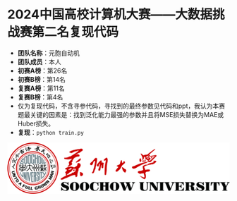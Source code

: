 
# 2024中国高校计算机大赛——大数据挑战赛第二名复现代码
- **团队名称**：元胞自动机
- **团队成员**：本人
- **初赛A榜**：第26名
- **初赛B榜**：第14名
- **复赛A榜**：第11名
- **复赛B榜**：第4名
- 仅为复现代码，不含寻参代码，寻找到的最终参数见代码和ppt，我认为本赛题最关键的因素是：找到泛化能力最强的参数并且将MSE损失替换为MAE或Huber损失。
- **复现**：```python train.py```
  
![苏州大学](szdx.jpg)
